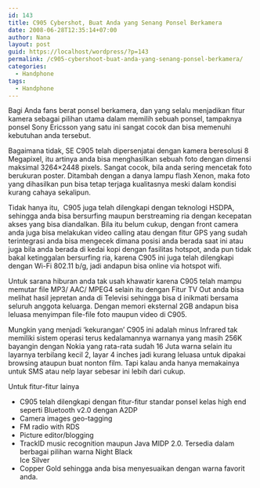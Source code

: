 ```yaml
---
id: 143
title: C905 Cybershot, Buat Anda yang Senang Ponsel Berkamera
date: 2008-06-28T12:35:14+07:00
author: Nana
layout: post
guid: https://localhost/wordpress/?p=143
permalink: /c905-cybershoot-buat-anda-yang-senang-ponsel-berkamera/
categories:
  - Handphone
tags:
  - Handphone
---
```

Bagi Anda fans berat ponsel berkamera, dan yang selalu menjadikan fitur kamera sebagai pilihan utama dalam memilih sebuah ponsel, tampaknya ponsel Sony Ericsson yang satu ini sangat cocok dan bisa memenuhi kebutuhan anda tersebut.

Bagaimana tidak, SE C905 telah dipersenjatai dengan kamera beresolusi 8 Megapixel, itu artinya anda bisa menghasilkan sebuah foto dengan dimensi maksimal 3264&#215;2448 pixels. Sangat cocok, bila anda sering mencetak foto berukuran poster. Ditambah dengan a danya lampu flash Xenon, maka foto yang dihasilkan pun bisa tetap terjaga kualitasnya meski dalam kondisi kurang cahaya sekalipun.

Tidak hanya itu,  C905 juga telah dilengkapi dengan teknologi HSDPA, sehingga anda bisa bersurfing maupun berstreaming ria dengan kecepatan akses yang bisa diandalkan. Bila itu belum cukup, dengan front camera anda juga bisa melakukan video calling atau dengan fitur GPS yang sudah terintegrasi anda bisa mengecek dimana posisi anda berada saat ini atau juga bila anda berada di kedai kopi dengan fasilitas hotspot, anda pun tidak bakal ketinggalan bersurfing ria, karena C905 ini juga telah dilengkapi dengan Wi-Fi 802.11 b/g, jadi andapun bisa online via hotspot wifi.

Untuk sarana hiburan anda tak usah khawatir karena C905 telah mampu memutar file MP3/ AAC/ MPEG4 selain itu dengan Fitur TV Out anda bisa melihat hasil jepretan anda di Televisi sehingga bisa d inikmati bersama seluruh anggota keluarga. Dengan memori eksternal 2GB andapun bisa leluasa menyimpan file-file foto maupun video di C905.

Mungkin yang menjadi ‘kekurangan’ C905 ini adalah minus Infrared tak memiliki sistem operasi terus kedalamannya warnanya yang masih 256K bayangin dengan Nokia yang rata-rata sudah 16 Juta warna selain itu layarnya terbilang kecil 2, layar 4 inches jadi kurang leluasa untuk dipakai browsing ataupun buat nonton film. Tapi kalau anda hanya memakainya untuk SMS atau nelp layar sebesar ini lebih dari cukup.

Untuk fitur-fitur lainya

  * C905 telah dilengkapi dengan fitur-fitur standar ponsel kelas high end seperti Bluetooth v2.0 dengan A2DP
  * Camera images geo-tagging
  * FM radio with RDS
  * Picture editor/blogging
  * TrackID music recognition maupun Java MIDP 2.0. Tersedia dalam berbagai pilihan warna Night Black  
    Ice Silver
  * Copper Gold sehingga anda bisa menyesuaikan dengan warna favorit anda.